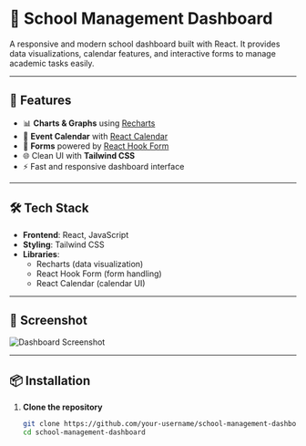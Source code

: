 # 🏫 School Management Dashboard

A responsive and modern school dashboard built with React. It provides data visualizations, calendar features, and interactive forms to manage academic tasks easily.

---

## 🚀 Features

- 📊 **Charts & Graphs** using [Recharts](https://recharts.org/)
- 📅 **Event Calendar** with [React Calendar](https://github.com/wojtekmaj/react-calendar)
- 📝 **Forms** powered by [React Hook Form](https://react-hook-form.com/)
- 🌐 Clean UI with **Tailwind CSS**
- ⚡ Fast and responsive dashboard interface

---

## 🛠️ Tech Stack

- **Frontend**: React, JavaScript  
- **Styling**: Tailwind CSS  
- **Libraries**:  
  - Recharts (data visualization)  
  - React Hook Form (form handling)  
  - React Calendar (calendar UI)

---
## 📸 Screenshot

![Dashboard Screenshot](./screenshots/ss1.png)



---

## 📦 Installation

1. **Clone the repository**
   ```bash
   git clone https://github.com/your-username/school-management-dashboard.git
   cd school-management-dashboard
